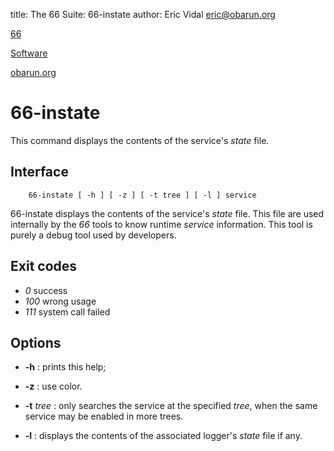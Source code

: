 title: The 66 Suite: 66-instate
author: Eric Vidal <eric@obarun.org>

[66](index.html)

[Software](https://web.obarun.org/software)

[obarun.org](https://web.obarun.org)

# 66-instate

This command displays the contents of the service's *state* file.

## Interface

```
    66-instate [ -h ] [ -z ] [ -t tree ] [ -l ] service
```

66-instate displays the contents of the service's *state* file. This file are used internally by the *66* tools to know runtime *service* information. This tool is purely a debug tool used by developers.

## Exit codes

- *0* success
- *100* wrong usage
- *111* system call failed

## Options

- **-h** : prints this help;

- **-z** : use color.

- **-t** *tree* : only searches the service at the specified *tree*, when the same service may be enabled in more trees.

- **-l** : displays the contents of the associated logger's *state* file if any.
